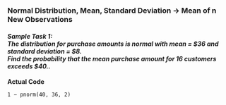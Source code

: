 ### Normal Distribution, Mean, Standard Deviation &#8594; Mean of n New Observations
#### **_Sample Task 1:</br>The distribution for purchase amounts is normal with mean = $36 and standard deviation = $8.</br>Find the probability that the mean purchase amount for 16 customers exceeds $40.._**
**Actual Code**
```
1 − pnorm(40, 36, 2)
```
